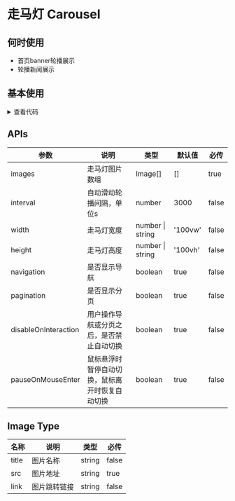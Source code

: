 # 走马灯 Carousel

## 何时使用

- 首页banner轮播展示
- 轮播新闻展示

<script setup lang="ts">
import { ref } from 'vue'

const images = ref([
  {
    title: 'image-1',
    src: 'https://cdn.jsdelivr.net/gh/themusecatcher/resources@0.0.3/1.jpg',
    link: ''
  },
  {
    title: 'image-2',
    src: 'https://cdn.jsdelivr.net/gh/themusecatcher/resources@0.0.3/2.jpg',
    link: ''
  },
  {
    title: 'image-3',
    src: 'https://cdn.jsdelivr.net/gh/themusecatcher/resources@0.0.3/3.jpg',
    link: ''
  },
  {
    title: 'image-4',
    src: 'https://cdn.jsdelivr.net/gh/themusecatcher/resources@0.0.3/4.jpg',
    link: ''
  },
  {
    title: 'image-5',
    src: 'https://cdn.jsdelivr.net/gh/themusecatcher/resources@0.0.3/5.jpg',
    link: ''
  },
  {
    title: 'image-6',
    src: 'https://cdn.jsdelivr.net/gh/themusecatcher/resources@0.0.3/6.jpg',
    link: ''
  },
  {
    title: 'image-7',
    src: 'https://cdn.jsdelivr.net/gh/themusecatcher/resources@0.0.3/7.jpg',
    link: ''
  },
  {
    title: 'image-8',
    src: 'https://cdn.jsdelivr.net/gh/themusecatcher/resources@0.0.3/8.jpg',
    link: ''
  },
  {
    title: 'image-9',
    src: 'https://cdn.jsdelivr.net/gh/themusecatcher/resources@0.0.3/9.jpg',
    link: ''
  }
])
</script>

## 基本使用

<Carousel :images="images" :height="360" />

<details>
<summary>查看代码</summary>

```vue
<script setup lang="ts">
import { ref } from 'vue'

const images = ref([
  {
    title: 'image-1',
    src: 'https://cdn.jsdelivr.net/gh/themusecatcher/resources@0.0.3/1.jpg',
    link: ''
  },
  {
    title: 'image-2',
    src: 'https://cdn.jsdelivr.net/gh/themusecatcher/resources@0.0.3/2.jpg',
    link: ''
  },
  {
    title: 'image-3',
    src: 'https://cdn.jsdelivr.net/gh/themusecatcher/resources@0.0.3/3.jpg',
    link: ''
  },
  {
    title: 'image-4',
    src: 'https://cdn.jsdelivr.net/gh/themusecatcher/resources@0.0.3/4.jpg',
    link: ''
  },
  {
    title: 'image-5',
    src: 'https://cdn.jsdelivr.net/gh/themusecatcher/resources@0.0.3/5.jpg',
    link: ''
  },
  {
    title: 'image-6',
    src: 'https://cdn.jsdelivr.net/gh/themusecatcher/resources@0.0.3/6.jpg',
    link: ''
  },
  {
    title: 'image-7',
    src: 'https://cdn.jsdelivr.net/gh/themusecatcher/resources@0.0.3/7.jpg',
    link: ''
  },
  {
    title: 'image-8',
    src: 'https://cdn.jsdelivr.net/gh/themusecatcher/resources@0.0.3/8.jpg',
    link: ''
  },
  {
    title: 'image-9',
    src: 'https://cdn.jsdelivr.net/gh/themusecatcher/resources@0.0.3/9.jpg',
    link: ''
  }
])
</script>
<template>
  <Carousel :images="images" :height="360" />
</template>
```

</details>

## APIs

参数 | 说明 | 类型 | 默认值 | 必传
-- | -- | -- | -- | --
images | 走马灯图片数组 | Image[] | [] | true
interval | 自动滑动轮播间隔，单位s | number | 3000 | false
width | 走马灯宽度 | number &#124; string | '100vw' | false
height | 走马灯高度 | number &#124; string | '100vh' | false
navigation | 是否显示导航 | boolean | true | false
pagination | 是否显示分页 | boolean | true | false
disableOnInteraction | 用户操作导航或分页之后，是否禁止自动切换 | boolean | true | false
pauseOnMouseEnter | 鼠标悬浮时暂停自动切换，鼠标离开时恢复自动切换 | boolean | true | false

## Image Type

名称 | 说明 | 类型 | 必传
-- | -- | -- | --
title | 图片名称 | string | false
src | 图片地址 | string | true
link | 图片跳转链接 | string | false
